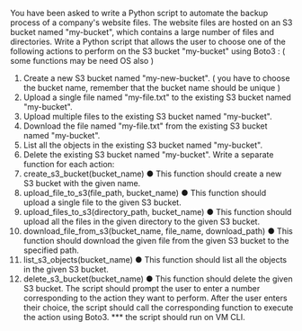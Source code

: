 You have been asked to write a Python script to automate the backup process of a
company's website files. The website files are hosted on an S3 bucket named
"my-bucket", which contains a large number of files and directories.
Write a Python script that allows the user to choose one of the following actions to
perform on the S3 bucket "my-bucket" using Boto3 : ( some functions may be need OS
also )
1. Create a new S3 bucket named "my-new-bucket".
( you have to choose the bucket name, remember that the bucket name should
be unique )
2. Upload a single file named "my-file.txt" to the existing S3 bucket named
"my-bucket".
3. Upload multiple files to the existing S3 bucket named "my-bucket".
4. Download the file named "my-file.txt" from the existing S3 bucket named
"my-bucket".
5. List all the objects in the existing S3 bucket named "my-bucket".
6. Delete the existing S3 bucket named "my-bucket".
Write a separate function for each action:
1. create_s3_bucket(bucket_name)
● This function should create a new S3 bucket with the given name.
2. upload_file_to_s3(file_path, bucket_name)
● This function should upload a single file to the given S3 bucket.
3. upload_files_to_s3(directory_path, bucket_name)
● This function should upload all the files in the given directory to the given
S3 bucket.
4. download_file_from_s3(bucket_name, file_name, download_path)
● This function should download the given file from the given S3 bucket to
the specified path.
5. list_s3_objects(bucket_name)
● This function should list all the objects in the given S3 bucket.
6. delete_s3_bucket(bucket_name)
● This function should delete the given S3 bucket.
The script should prompt the user to enter a number corresponding to the action they
want to perform. After the user enters their choice, the script should call the
corresponding function to execute the action using Boto3.
*** the script should run on VM CLI.